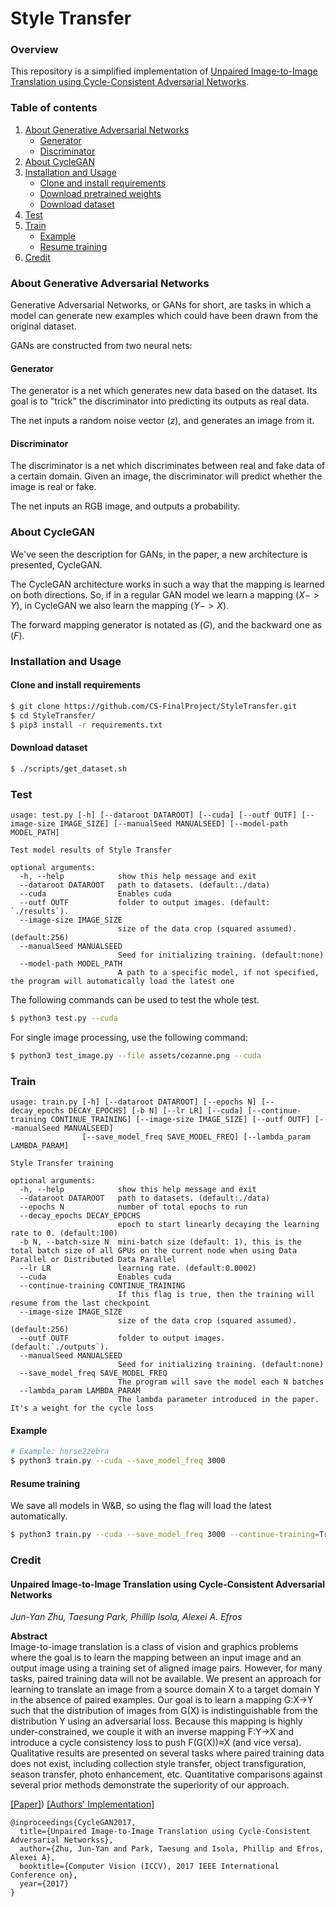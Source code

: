 # Style Transfer

### Overview
This repository is a simplified implementation of [Unpaired Image-to-Image Translation using Cycle-Consistent Adversarial Networks](https://arxiv.org/abs/1703.10593).  

### Table of contents
1. [About Generative Adversarial Networks](#about-generative-adversarial-networks)
   * [Generator](#generator)
   * [Discriminator](#discriminator)
2. [About CycleGAN](#about-cyclegan)
3. [Installation and Usage](#installation-and-usage)
    * [Clone and install requirements](#clone-and-install-requirements)
    * [Download pretrained weights](#download-pretrained-weights)
    * [Download dataset](#download-dataset)
4. [Test](#test)
5. [Train](#train)
    * [Example](#example)
    * [Resume training](#resume-training)
6. [Credit](#credit)

### About Generative Adversarial Networks
Generative Adversarial Networks, or GANs for short, are tasks in which a model can generate new examples which
could have been drawn from the original dataset.

GANs are constructed from two neural nets:

#### Generator
The generator is a net which generates new data based on the dataset. Its goal is to "trick" the discriminator
into predicting its outputs as real data.

The net inputs a random noise vector $(z)$, and generates an image from it.

#### Discriminator
The discriminator is a net which discriminates between real and fake data of a certain domain. Given an image,
the discriminator will predict whether the image is real or fake.

The net inputs an RGB image, and outputs a probability.

### About CycleGAN
We've seen the description for GANs, in the paper, a new architecture is presented, CycleGAN.

The CycleGAN architecture works in such a way that the mapping is learned on both directions. 
So, if in a regular GAN model we learn a mapping $(X -> Y)$, in CycleGAN we also learn the mapping $(Y -> X)$.

The forward mapping generator is notated as $(G)$, and the backward one as $(F)$.

### Installation and Usage

#### Clone and install requirements

```bash
$ git clone https://github.com/CS-FinalProject/StyleTransfer.git
$ cd StyleTransfer/
$ pip3 install -r requirements.txt
```

#### Download dataset

```bash
$ ./scripts/get_dataset.sh
```

### Test

```text
usage: test.py [-h] [--dataroot DATAROOT] [--cuda] [--outf OUTF] [--image-size IMAGE_SIZE] [--manualSeed MANUALSEED] [--model-path MODEL_PATH]

Test model results of Style Transfer

optional arguments:
  -h, --help            show this help message and exit
  --dataroot DATAROOT   path to datasets. (default:./data)
  --cuda                Enables cuda
  --outf OUTF           folder to output images. (default: `./results`).
  --image-size IMAGE_SIZE
                        size of the data crop (squared assumed). (default:256)
  --manualSeed MANUALSEED
                        Seed for initializing training. (default:none)
  --model-path MODEL_PATH
                        A path to a specific model, if not specified, the program will automatically load the latest one

```

The following commands can be used to test the whole test.

```bash
$ python3 test.py --cuda
```

For single image processing, use the following command:

```bash
$ python3 test_image.py --file assets/cezanne.png --cuda
```

### Train

```text
usage: train.py [-h] [--dataroot DATAROOT] [--epochs N] [--decay_epochs DECAY_EPOCHS] [-b N] [--lr LR] [--cuda] [--continue-training CONTINUE_TRAINING] [--image-size IMAGE_SIZE] [--outf OUTF] [--manualSeed MANUALSEED]
                [--save_model_freq SAVE_MODEL_FREQ] [--lambda_param LAMBDA_PARAM]

Style Transfer training

optional arguments:
  -h, --help            show this help message and exit
  --dataroot DATAROOT   path to datasets. (default:./data)
  --epochs N            number of total epochs to run
  --decay_epochs DECAY_EPOCHS
                        epoch to start linearly decaying the learning rate to 0. (default:100)
  -b N, --batch-size N  mini-batch size (default: 1), this is the total batch size of all GPUs on the current node when using Data Parallel or Distributed Data Parallel
  --lr LR               learning rate. (default:0.0002)
  --cuda                Enables cuda
  --continue-training CONTINUE_TRAINING
                        If this flag is true, then the training will resume from the last checkpoint
  --image-size IMAGE_SIZE
                        size of the data crop (squared assumed). (default:256)
  --outf OUTF           folder to output images. (default:`./outputs`).
  --manualSeed MANUALSEED
                        Seed for initializing training. (default:none)
  --save_model_freq SAVE_MODEL_FREQ
                        The program will save the model each N batches
  --lambda_param LAMBDA_PARAM
                        The lambda parameter introduced in the paper. It's a weight for the cycle loss
```

#### Example

```bash
# Example: horse2zebra
$ python3 train.py --cuda --save_model_freq 3000
```

#### Resume training

We save all models in W&B, so using the flag will load the latest automatically.

```bash
$ python3 train.py --cuda --save_model_freq 3000 --continue-training=True
```

### Credit

#### Unpaired Image-to-Image Translation using Cycle-Consistent Adversarial Networks
_Jun-Yan Zhu, Taesung Park, Phillip Isola, Alexei A. Efros_ <br>

**Abstract** <br>
Image-to-image translation is a class of vision and graphics problems where the goal 
is to learn the mapping between an input image and an output image using a training 
set of aligned image pairs. However, for many tasks, paired training data will not be 
available. We present an approach for learning to translate an image from a source 
domain X to a target domain Y in the absence of paired examples. Our goal is to learn 
a mapping G:X→Y such that the distribution of images from G(X) is indistinguishable
from the distribution Y using an adversarial loss. Because this mapping is highly
under-constrained, we couple it with an inverse mapping F:Y→X and introduce a cycle 
consistency loss to push F(G(X))≈X (and vice versa). Qualitative results are presented 
on several tasks where paired training data does not exist, including collection 
style transfer, object transfiguration, season transfer, photo enhancement, etc. 
Quantitative comparisons against several prior methods demonstrate the superiority
of our approach.

[[Paper]](https://arxiv.org/pdf/1703.10593)) [[Authors' Implementation]](https://github.com/junyanz/pytorch-CycleGAN-and-pix2pix)

```
@inproceedings{CycleGAN2017,
  title={Unpaired Image-to-Image Translation using Cycle-Consistent Adversarial Networkss},
  author={Zhu, Jun-Yan and Park, Taesung and Isola, Phillip and Efros, Alexei A},
  booktitle={Computer Vision (ICCV), 2017 IEEE International Conference on},
  year={2017}
}
```
